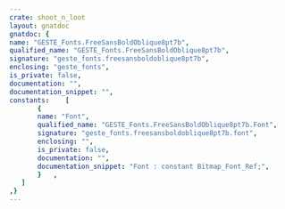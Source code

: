 ```yaml
---
crate: shoot_n_loot
layout: gnatdoc
gnatdoc: {
name: "GESTE_Fonts.FreeSansBoldOblique8pt7b",
qualified_name: "GESTE_Fonts.FreeSansBoldOblique8pt7b",
signature: "geste_fonts.freesansboldoblique8pt7b",
enclosing: "geste_fonts",
is_private: false,
documentation: "",
documentation_snippet: "",
constants:    [
       {
       name: "Font",
       qualified_name: "GESTE_Fonts.FreeSansBoldOblique8pt7b.Font",
       signature: "geste_fonts.freesansboldoblique8pt7b.font",
       enclosing: "",
       is_private: false,
       documentation: "",
       documentation_snippet: "Font : constant Bitmap_Font_Ref;",
       }   ,
   ]
,}
---
```

